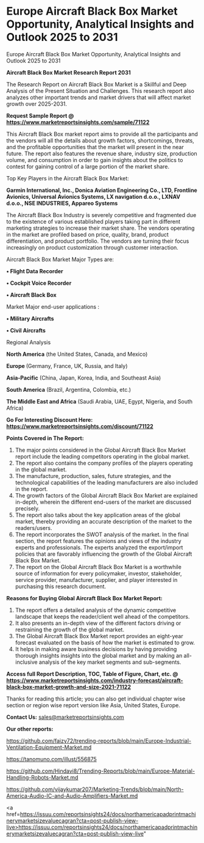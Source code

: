 # Europe Aircraft Black Box Market Opportunity, Analytical Insights and Outlook 2025 to 2031
Europe Aircraft Black Box Market Opportunity, Analytical Insights and Outlook 2025 to 2031

<strong>Aircraft Black Box Market Research Report 2031</strong>

The Research Report on Aircraft Black Box Market is a Skillful and Deep Analysis of the Present Situation and Challenges. This research report also analyzes other important trends and market drivers that will affect market growth over 2025-2031.

<strong>Request Sample Report @ <a href=https://www.marketreportsinsights.com/sample/71122>https://www.marketreportsinsights.com/sample/71122</a></strong>

This Aircraft Black Box market report aims to provide all the participants and the vendors will all the details about growth factors, shortcomings, threats, and the profitable opportunities that the market will present in the near future. The report also features the revenue share, industry size, production volume, and consumption in order to gain insights about the politics to contest for gaining control of a large portion of the market share.

Top Key Players in the Aircraft Black Box Market:

<strong>Garmin International, Inc., Donica Aviation Engineering Co., LTD, Frontline Avionics, Universal Avionics Systems, LX navigation d.o.o., LXNAV d.o.o., NSE INDUSTRIES, Appareo Systems</strong>

The Aircraft Black Box Industry is severely competitive and fragmented due to the existence of various established players taking part in different marketing strategies to increase their market share. The vendors operating in the market are profiled based on price, quality, brand, product differentiation, and product portfolio. The vendors are turning their focus increasingly on product customization through customer interaction.

Aircraft Black Box Market Major Types are:

<strong>• Flight Data Recorder

• Cockpit Voice Recorder

• Aircraft Black Box</strong>

Market Major end-user applications :

<strong>• Military Aircrafts

• Civil Aircrafts</strong>

Regional Analysis

</u><strong><b>North America</b></strong> (the United States, Canada, and Mexico)

<strong><b>Europe </b></strong>(Germany, France, UK, Russia, and Italy)

<strong><b>Asia-Pacific</b></strong> (China, Japan, Korea, India, and Southeast Asia)

<strong><b>South America</b></strong> (Brazil, Argentina, Colombia, etc.)

<strong><b>The Middle East and Africa</b></strong> (Saudi Arabia, UAE, Egypt, Nigeria, and South Africa)

<strong>Go For Interesting Discount Here: <a href=https://www.marketreportsinsights.com/discount/71122>https://www.marketreportsinsights.com/discount/71122</a></strong>

<strong>Points Covered in The Report:</strong>
<ol>
  <li>The major points considered in the Global Aircraft Black Box Market report include the leading competitors operating in the global market.</li>
  <li>The report also contains the company profiles of the players operating in the global market.</li>
  <li>The manufacture, production, sales, future strategies, and the technological capabilities of the leading manufacturers are also included in the report.</li>
  <li>The growth factors of the Global Aircraft Black Box Market are explained in-depth, wherein the different end-users of the market are discussed precisely.</li>
  <li>The report also talks about the key application areas of the global market, thereby providing an accurate description of the market to the readers/users.</li>
  <li>The report incorporates the SWOT analysis of the market. In the final section, the report features the opinions and views of the industry experts and professionals. The experts analyzed the export/import policies that are favorably influencing the growth of the Global Aircraft Black Box Market.</li>
  <li>The report on the Global Aircraft Black Box Market is a worthwhile source of information for every policymaker, investor, stakeholder, service provider, manufacturer, supplier, and player interested in purchasing this research document.</li>
</ol>
<strong>Reasons for Buying Global Aircraft Black Box Market Report:</strong>

<ol>
  <li>The report offers a detailed analysis of the dynamic competitive landscape that keeps the reader/client well ahead of the competitors.</li>
  <li>It also presents an in-depth view of the different factors driving or restraining the growth of the global market.</li>
  <li>The Global Aircraft Black Box Market report provides an eight-year forecast evaluated on the basis of how the market is estimated to grow.</li>
  <li>It helps in making aware business decisions by having providing thorough insights insights into the global market and by making an all-inclusive analysis of the key market segments and sub-segments.</li>
</ol>
<strong>Access full Report Description, TOC, Table of Figure, Chart, etc. @ <a href=https://www.marketreportsinsights.com/industry-forecast/aircraft-black-box-market-growth-and-size-2021-71122>https://www.marketreportsinsights.com/industry-forecast/aircraft-black-box-market-growth-and-size-2021-71122</a></strong>


Thanks for reading this article; you can also get individual chapter wise section or region wise report version like Asia, United States, Europe.

<strong>Contact Us:</strong>
sales@marketreportsinsights.com

<strong>Our other reports:</strong>

<a href=https://github.com/faizy72/trending-reports/blob/main/Europe-Industrial-Ventilation-Equipment-Market.md>https://github.com/faizy72/trending-reports/blob/main/Europe-Industrial-Ventilation-Equipment-Market.md</a>

<a href=https://tanomuno.com/illust/556875>https://tanomuno.com/illust/556875</a>

<a href=https://github.com/Hindavi8/Trending-Reports/blob/main/Europe-Material-Handling-Robots-Market.md>https://github.com/Hindavi8/Trending-Reports/blob/main/Europe-Material-Handling-Robots-Market.md</a>

<a href=https://github.com/vijaykumar207/Marketing-Trends/blob/main/North-America-Audio-IC-and-Audio-Amplifiers-Market.md>https://github.com/vijaykumar207/Marketing-Trends/blob/main/North-America-Audio-IC-and-Audio-Amplifiers-Market.md</a>

<a href=https://issuu.com/reportsinsights24/docs/northamericapadprintmachinerymarketsizevaluecagran?cta=post-publish-view-live>https://issuu.com/reportsinsights24/docs/northamericapadprintmachinerymarketsizevaluecagran?cta=post-publish-view-live</a>"
